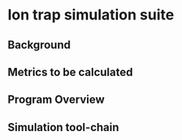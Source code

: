 # Ion trap simulation suite

## Background

## Metrics to be calculated

## Program Overview

## Simulation tool-chain
